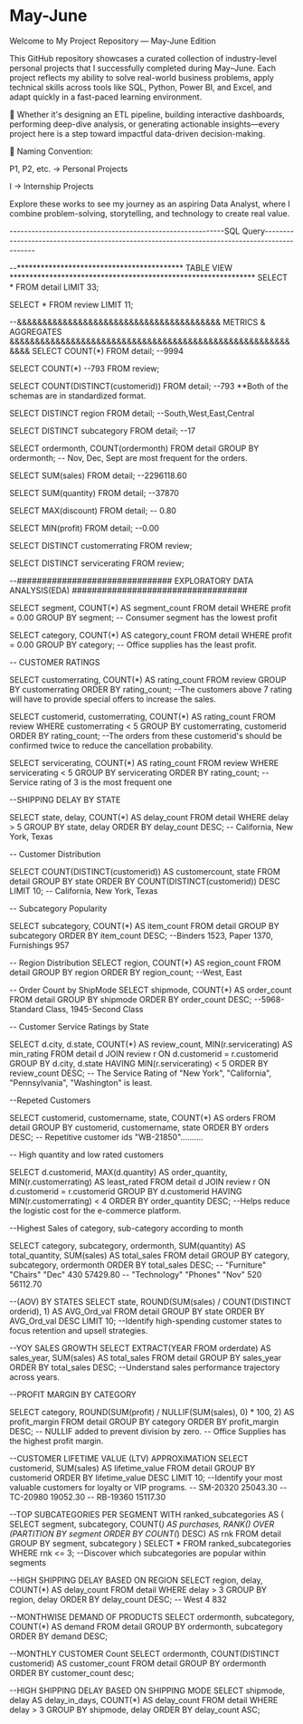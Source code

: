 # May-June
Welcome to My Project Repository — May-June Edition

This GitHub repository showcases a curated collection of industry-level personal projects that I successfully completed during May–June. Each project reflects my ability to solve real-world business problems, apply technical skills across tools like SQL, Python, Power BI, and Excel, and adapt quickly in a fast-paced learning environment.

🧠 Whether it's designing an ETL pipeline, building interactive dashboards, performing deep-dive analysis, or generating actionable insights—every project here is a step toward impactful data-driven decision-making.

🔖 Naming Convention:

P1, P2, etc. → Personal Projects

I → Internship Projects

Explore these works to see my journey as an aspiring Data Analyst, where I combine problem-solving, storytelling, and technology to create real value.


-----------------------------------------------------------SQL Query---------------------------------------------------------------------------------------------

--****************************************** TABLE VIEW **************************************************************
SELECT *
FROM detail
LIMIT 33;

SELECT *
FROM review
LIMIT 11;

--&&&&&&&&&&&&&&&&&&&&&&&&&&&&&&&&&&&&&&&& METRICS & AGGREGATES &&&&&&&&&&&&&&&&&&&&&&&&&&&&&&&&&&&&&&&&&&&&&&&&&&&&&&&&&&&
SELECT COUNT(*)
FROM detail; --9994

SELECT COUNT(*) --793
FROM review;

SELECT COUNT(DISTINCT(customerid))
FROM detail;    --793 **Both of the schemas are in standardized format.

SELECT DISTINCT region FROM detail;
--South,West,East,Central

SELECT DISTINCT subcategory FROM detail;
--17

SELECT ordermonth, COUNT(ordermonth)
FROM detail
GROUP BY ordermonth;
-- Nov, Dec, Sept are most frequent for the orders.

SELECT SUM(sales) FROM detail;
--2296118.60

SELECT SUM(quantity) FROM detail;
--37870

SELECT MAX(discount) FROM detail;
-- 0.80

SELECT MIN(profit) FROM detail;
--0.00

SELECT DISTINCT customerrating FROM review;

SELECT DISTINCT servicerating FROM review;

--############################### EXPLORATORY DATA ANALYSIS(EDA) ###################################

SELECT segment, COUNT(*) AS segment_count
FROM detail
WHERE profit = 0.00
GROUP BY segment;
-- Consumer segment has the lowest profit

SELECT category, COUNT(*) AS category_count
FROM detail
WHERE profit = 0.00
GROUP BY category;
-- Office supplies has the least profit.

-- CUSTOMER RATINGS

SELECT customerrating, COUNT(*) AS rating_count
FROM review
GROUP BY customerrating
ORDER BY rating_count;
--The customers above 7 rating will have to provide special offers to increase the sales.

SELECT customerid, customerrating, COUNT(*) AS rating_count
FROM review
WHERE customerrating < 5
GROUP BY customerrating, customerid
ORDER BY rating_count;
--The orders from these customerid's should be confirmed twice to reduce the cancellation probability.

SELECT servicerating, COUNT(*) AS rating_count
FROM review
WHERE servicerating < 5
GROUP BY servicerating
ORDER BY rating_count;
--Service rating of 3 is the most frequent one

--SHIPPING DELAY BY STATE

SELECT state, delay, COUNT(*) AS delay_count
FROM detail
WHERE delay > 5
GROUP BY state, delay
ORDER BY delay_count DESC;
-- California, New York, Texas

-- Customer Distribution

SELECT COUNT(DISTINCT(customerid)) AS customercount, state
FROM detail
GROUP BY state
ORDER BY COUNT(DISTINCT(customerid)) DESC
LIMIT 10;
-- California, New York, Texas

-- Subcategory Popularity

SELECT subcategory, COUNT(*) AS item_count
FROM detail
GROUP BY subcategory
ORDER BY item_count DESC;
--Binders 1523, Paper 1370, Furnishings 957


-- Region Distribution
SELECT region, COUNT(*) AS region_count
FROM detail
GROUP BY region
ORDER BY region_count;
--West, East


-- Order Count by ShipMode
SELECT shipmode, COUNT(*) AS order_count
FROM detail
GROUP BY shipmode
ORDER BY order_count DESC;
--5968-Standard Class, 1945-Second Class

-- Customer Service Ratings by State

SELECT d.city, d.state, COUNT(*) AS review_count, MIN(r.servicerating) AS min_rating
FROM detail d
JOIN review r ON d.customerid = r.customerid
GROUP BY d.city, d.state
HAVING MIN(r.servicerating) < 5
ORDER BY review_count DESC;
-- The Service Rating of "New York", "California", "Pennsylvania", "Washington" is least.

--Repeted Customers

SELECT customerid, customername, state, COUNT(*) AS orders
FROM detail
GROUP BY customerid, customername, state
ORDER BY orders DESC;
-- Repetitive customer ids "WB-21850"..........

-- High quantity and low rated customers

SELECT d.customerid, MAX(d.quantity) AS order_quantity, MIN(r.customerrating) AS least_rated
FROM detail d
JOIN review r ON d.customerid = r.customerid
GROUP BY d.customerid
HAVING MIN(r.customerrating) < 4
ORDER BY order_quantity DESC;
--Helps reduce the logistic cost for the e-commerce platform.

--Highest Sales of category, sub-category according to month

SELECT category, subcategory, ordermonth,
       SUM(quantity) AS total_quantity, SUM(sales) AS total_sales
FROM detail
GROUP BY category, subcategory, ordermonth
ORDER BY total_sales DESC;
-- "Furniture"	"Chairs"	"Dec"	430	57429.80
-- "Technology"	"Phones"	"Nov"	520	56112.70
 

--(AOV) BY STATES
SELECT state, ROUND(SUM(sales) / COUNT(DISTINCT orderid), 1) AS AVG_Ord_val
FROM detail
GROUP BY state
ORDER BY AVG_Ord_val DESC
LIMIT 10;
--Identify high-spending customer states to focus retention and upsell strategies.

--YOY SALES GROWTH
SELECT EXTRACT(YEAR FROM orderdate) AS sales_year, SUM(sales) AS total_sales
FROM detail
GROUP BY sales_year
ORDER BY total_sales DESC;
--Understand sales performance trajectory across years.

--PROFIT MARGIN BY CATEGORY

SELECT category,
       ROUND(SUM(profit) / NULLIF(SUM(sales), 0) * 100, 2) AS profit_margin
FROM detail
GROUP BY category
ORDER BY profit_margin DESC;
-- NULLIF added to prevent division by zero.
-- Office Supplies has the highest profit margin.

--CUSTOMER LIFETIME VALUE (LTV) APPROXIMATION
SELECT customerid, SUM(sales) AS lifetime_value
FROM detail
GROUP BY customerid
ORDER BY lifetime_value DESC
LIMIT 10;
--Identify your most valuable customers for loyalty or VIP programs.
-- SM-20320	25043.30
-- TC-20980	19052.30
-- RB-19360	15117.30


--TOP SUBCATEGORIES PER SEGMENT
WITH ranked_subcategories AS (
  SELECT segment, subcategory, COUNT(*) AS purchases,
         RANK() OVER (PARTITION BY segment ORDER BY COUNT(*) DESC) AS rnk
  FROM detail
  GROUP BY segment, subcategory
)
SELECT * FROM ranked_subcategories
WHERE rnk <= 3;
--Discover which subcategories are popular within segments

--HIGH SHIPPING DELAY BASED ON REGION
SELECT region, delay, COUNT(*) AS delay_count
FROM detail
WHERE delay > 3
GROUP BY region, delay
ORDER BY delay_count DESC;
-- West	4 832

--MONTHWISE DEMAND OF PRODUCTS
SELECT ordermonth, subcategory, COUNT(*) AS demand
FROM detail
GROUP BY ordermonth, subcategory
ORDER BY demand DESC;

--MONTHLY CUSTOMER Count
SELECT ordermonth, COUNT(DISTINCT customerid) AS customer_count
FROM detail
GROUP BY ordermonth
ORDER BY customer_count desc;

--HIGH SHIPPING DELAY BASED ON SHIPPING MODE
SELECT shipmode, delay AS delay_in_days, COUNT(*) AS delay_count
FROM detail
WHERE delay > 3
GROUP BY shipmode, delay
ORDER BY delay_count ASC;






